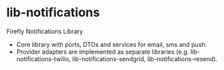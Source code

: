 # lib-notifications

Firefly Notifications Library

- Core library with ports, DTOs and services for email, sms and push.
- Provider adapters are implemented as separate libraries (e.g. lib-notifications-twilio, lib-notifications-sendgrid, lib-notifications-resend).